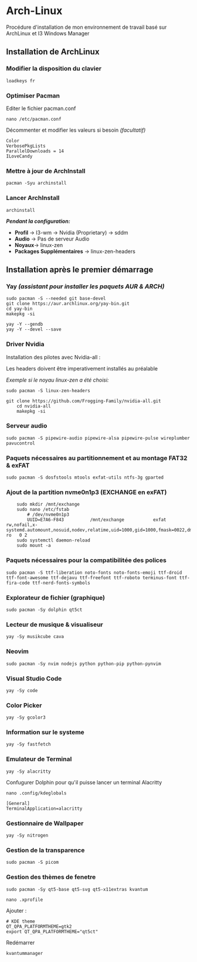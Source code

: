 # Arch-Linux
Procédure d'installation de mon environnement de travail basé sur ArchLinux et I3 Windows Manager
## Installation de ArchLinux
### Modifier la disposition du clavier
```
loadkeys fr
```
### Optimiser Pacman
Editer le fichier pacman.conf
```
nano /etc/pacman.conf
```
Décommenter et modifier les valeurs si besoin _(facultatif)_
```
Color
VerbosePkgLists
ParallelDownloads = 14
ILoveCandy
```
### Mettre à jour de ArchInstall
```
pacman -Syu archinstall
```
### Lancer ArchInstall
```
archinstall
```
***Pendant la configuration:***
+ **Profil** -> I3-wm -> Nvidia (Proprietary) -> sddm
+ **Audio** -> Pas de serveur Audio
+ **Noyaux**-> linux-zen
+ **Packages Supplémentaires** -> linux-zen-headers

## Installation après le premier démarrage
### Yay ***(assistant pour installer les paquets AUR & ARCH)***
```
sudo pacman -S --needed git base-devel
git clone https://aur.archlinux.org/yay-bin.git
cd yay-bin
makepkg -si
```
```
yay -Y --gendb
yay -Y --devel --save
```
### Driver Nvidia
Installation des pilotes avec Nvidia-all :

Les headers doivent être imperativement installés au préalable

*Exemple si le noyau linux-zen a été choisi:*
```
sudo pacman -S linux-zen-headers
```

```
git clone https://github.com/Frogging-Family/nvidia-all.git
	cd nvidia-all
	makepkg -si
```

### Serveur audio
```
sudo pacman -S pipewire-audio pipewire-alsa pipewire-pulse wireplumber pavucontrol
```

### Paquets nécessaires au partitionnement et au montage FAT32 & exFAT
```
sudo pacman -S dosfstools mtools exfat-utils ntfs-3g gparted
```

### Ajout de la partition nvme0n1p3 (EXCHANGE en exFAT)
```
	sudo mkdir /mnt/exchange
	sudo nano /etc/fstab
		# /dev/nvme0n1p3
		UUID=E7A6-F843          /mnt/exchange           exfat            rw,nofail,x-systemd.automount,nosuid,nodev,relatime,uid=1000,gid=1000,fmask=0022,dmask=0022,iocharset=utf8,errors=remount-ro   0 2
	sudo systemctl daemon-reload
	sudo mount -a
```

### Paquets nécessaires pour la compatibilitée des polices
```
sudo pacman -S ttf-liberation noto-fonts noto-fonts-emoji ttf-droid ttf-font-awesome ttf-dejavu ttf-freefont ttf-roboto terminus-font ttf-fira-code ttf-nerd-fonts-symbols
```

### Explorateur de fichier (graphique)
```
sudo pacman -Sy dolphin qt5ct
```

### Lecteur de musique & visualiseur
```
yay -Sy musikcube cava
```
### Neovim
```
sudo pacman -Sy nvim nodejs python python-pip python-pynvim	
```

### Visual Studio Code
```
yay -Sy code
```

### Color Picker
```
yay -Sy gcolor3
```

### Information sur le systeme
```
yay -Sy fastfetch
```

### Emulateur de Terminal
```
yay -Sy alacritty
```
Confugurer Dolphin pour qu'il puisse lancer un terminal Alacritty
```
nano .config/kdeglobals
```
```
[General]
TerminalApplication=alacritty
```

### Gestionnaire de Wallpaper
```
yay -Sy nitrogen
```

### Gestion de la transparence
```
sudo pacman -S picom
```

### Gestion des thèmes de fenetre
```
sudo pacman -Sy qt5-base qt5-svg qt5-x11extras kvantum
```

```
nano .xprofile
```
Ajouter :
```
# KDE theme
QT_QPA_PLATFORMTHEME=gtk2
export QT_QPA_PLATFORMTHEME="qt5ct"
```
Redémarrer
```
kvantummanager
```
